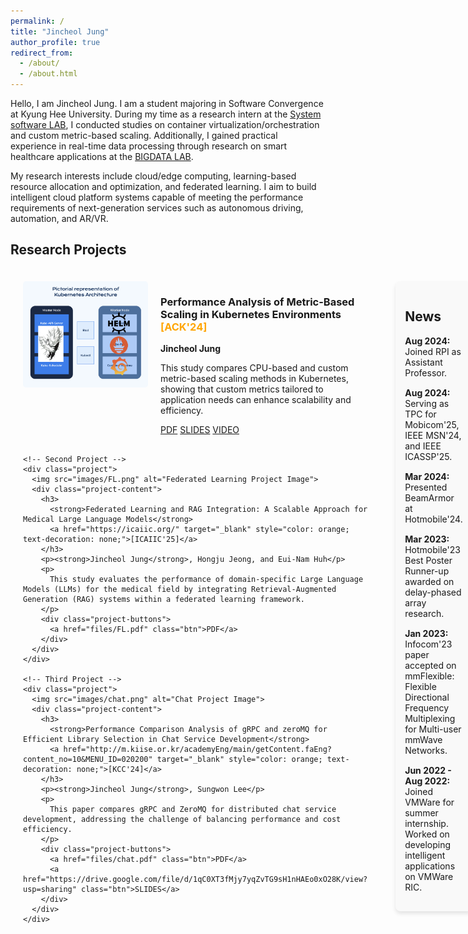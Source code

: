 ```yaml
---
permalink: /
title: "Jincheol Jung"
author_profile: true
redirect_from:
  - /about/
  - /about.html
---
```


Hello, I am Jincheol Jung. I am a student majoring in Software Convergence at Kyung Hee University. During my time as a research intern at the [System software LAB](https://ss.korea.ac.kr/), I conducted studies on container virtualization/orchestration and custom metric-based scaling. Additionally, I gained practical experience in real-time data processing through research on smart healthcare applications at the [BIGDATA LAB](http://allbigdata.khu.ac.kr/).

My research interests include cloud/edge computing, learning-based resource allocation and optimization, and federated learning. I aim to build intelligent cloud platform systems capable of meeting the performance requirements of next-generation services such as autonomous driving, automation, and AR/VR.

## Research Projects

<style>
  .container {
    display: flex;
    justify-content: space-between;
    align-items: flex-start;
    gap: 30px; /* 기존 40px에서 간격을 줄여 여유 공간 확보 */
    padding: 20px; /* 컨테이너 내부 여백 */
  }
  .main-content {
    flex: 3.5; /* Main content를 기존 3에서 3.5로 확장 */
    margin-right: 15px; /* Main content와 Sidebar 간의 간격 축소 */
  }
  .sidebar {
    flex: 1.2; /* Sidebar를 기존 1에서 1.2로 확장 */
    max-width: 320px; /* Sidebar의 최대 너비를 기존 300px에서 320px으로 확장 */
    background-color: #f9f9f9;
    padding: 15px; /* 내부 여백 유지 */
    border-radius: 8px; /* 둥근 모서리 추가 */
    box-shadow: 0 4px 6px rgba(0, 0, 0, 0.1); /* 그림자 추가 */
    position: sticky; /* 스크롤 시 고정 */
    top: 20px; /* Sidebar 상단 위치 */
  }
  .project {
    display: flex;
    align-items: flex-start;
    margin-bottom: 30px; /* 프로젝트 간 간격 */
  }
  .project img {
    max-width: 200px;
    height: auto;
    margin-right: 20px; /* 이미지와 내용 간 간격 */
    border-radius: 5px; /* 이미지 둥글게 */
  }
  .news-item {
    margin-bottom: 15px;
    font-size: 14px;
  }
</style>

<div class="container">
  <!-- Main Content: Research Projects -->
  <div class="main-content">
    <div class="project">
      <img src="images/ACK-2024.png" alt="Metric-Based Scaling Project Image">
      <div class="project-content">
        <h3>
          <strong>Performance Analysis of Metric-Based Scaling in Kubernetes Environments</strong>
          <a href="https://kips.or.kr/ack2024/" target="_blank" style="color: orange; text-decoration: none;">[ACK'24]</a>
        </h3>
        <p><strong>Jincheol Jung</strong></p>
        <p>
          This study compares CPU-based and custom metric-based scaling methods in Kubernetes, showing that custom metrics tailored to application needs can enhance scalability and efficiency.
        </p>
        <div class="project-buttons">
          <a href="files/ACK-2024.pdf" class="btn">PDF</a>
          <a href="files/ACK_PPT.pdf" class="btn">SLIDES</a>
          <a href="https://www.manuscriptlink.com/society/kips/conference/ack2024/programBook/presentation/streaming/mv/KIPS_C2024B0377" class="btn">VIDEO</a>
        </div>
      </div>
    </div>

    <!-- Second Project -->
    <div class="project">
      <img src="images/FL.png" alt="Federated Learning Project Image">
      <div class="project-content">
        <h3>
          <strong>Federated Learning and RAG Integration: A Scalable Approach for Medical Large Language Models</strong>
          <a href="https://icaiic.org/" target="_blank" style="color: orange; text-decoration: none;">[ICAIIC'25]</a>
        </h3>
        <p><strong>Jincheol Jung</strong>, Hongju Jeong, and Eui-Nam Huh</p>
        <p>
          This study evaluates the performance of domain-specific Large Language Models (LLMs) for the medical field by integrating Retrieval-Augmented Generation (RAG) systems within a federated learning framework.
        </p>
        <div class="project-buttons">
          <a href="files/FL.pdf" class="btn">PDF</a>
        </div>
      </div>
    </div>

    <!-- Third Project -->
    <div class="project">
      <img src="images/chat.png" alt="Chat Project Image">
      <div class="project-content">
        <h3>
          <strong>Performance Comparison Analysis of gRPC and zeroMQ for Efficient Library Selection in Chat Service Development</strong>
          <a href="http://m.kiise.or.kr/academyEng/main/getContent.faEng?content_no=10&MENU_ID=020200" target="_blank" style="color: orange; text-decoration: none;">[KCC'24]</a>
        </h3>
        <p><strong>Jincheol Jung</strong>, Sungwon Lee</p>
        <p>
          This paper compares gRPC and ZeroMQ for distributed chat service development, addressing the challenge of balancing performance and cost efficiency.
        </p>
        <div class="project-buttons">
          <a href="files/chat.pdf" class="btn">PDF</a>
          <a href="https://drive.google.com/file/d/1qC0XT3fMjy7yqZvTG9sH1nHAEo0xO28K/view?usp=sharing" class="btn">SLIDES</a>
        </div>
      </div>
    </div>
  </div>

  <!-- Sidebar: News -->
  <div class="sidebar">
    <h2>News</h2>
    <div class="news-item">
      <p><strong>Aug 2024:</strong> Joined RPI as Assistant Professor.</p>
    </div>
    <div class="news-item">
      <p><strong>Aug 2024:</strong> Serving as TPC for Mobicom'25, IEEE MSN'24, and IEEE ICASSP'25.</p>
    </div>
    <div class="news-item">
      <p><strong>Mar 2024:</strong> Presented BeamArmor at Hotmobile'24.</p>
    </div>
    <div class="news-item">
      <p><strong>Mar 2023:</strong> Hotmobile'23 Best Poster Runner-up awarded on delay-phased array research.</p>
    </div>
    <div class="news-item">
      <p><strong>Jan 2023:</strong> Infocom'23 paper accepted on mmFlexible: Flexible Directional Frequency Multiplexing for Multi-user mmWave Networks.</p>
    </div>
    <div class="news-item">
      <p><strong>Jun 2022 - Aug 2022:</strong> Joined VMWare for summer internship. Worked on developing intelligent applications on VMWare RIC.</p>
    </div>
  </div>
</div>